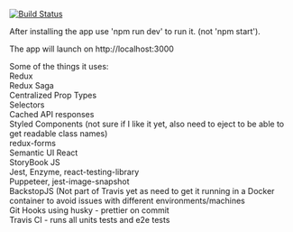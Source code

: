 [![Build Status](https://travis-ci.org/lmeikle/mega-app.svg?branch=master)](https://travis-ci.org/lmeikle/mega-app)

After installing the app use 'npm run dev' to run it. (not 'npm start').

The app will launch on http://localhost:3000

Some of the things it uses:<br/>
Redux<br/>
Redux Saga<br/>
Centralized Prop Types<br/>
Selectors<br/>
Cached API responses<br/>
Styled Components (not sure if I like it yet, also need to eject to be able to get readable class names)<br/>
redux-forms<br/>
Semantic UI React<br/>
StoryBook JS<br/>
Jest, Enzyme, react-testing-library<br/>
Puppeteer, jest-image-snapshot<br/>
BackstopJS (Not part of Travis yet as need to get it running in a Docker container to avoid issues with different environments/machines<br/>
Git Hooks using husky - prettier on commit<br/>
Travis CI - runs all units tests and e2e tests<br/>
